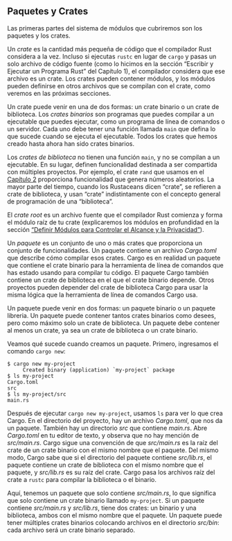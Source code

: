 ## Paquetes y Crates

Las primeras partes del sistema de módulos que cubriremos son los paquetes y los
crates.

Un _crate_ es la cantidad más pequeña de código que el compilador Rust considera
a la vez. Incluso si ejecutas `rustc` en lugar de `cargo` y pasas un solo
archivo de código fuente (como lo hicimos en la sección “Escribir y Ejecutar un
Programa Rust” del Capítulo 1), el compilador considera que ese archivo es un
crate. Los crates pueden contener módulos, y los módulos pueden definirse en
otros archivos que se compilan con el crate, como veremos en las próximas
secciones.

Un crate puede venir en una de dos formas: un crate binario o un crate de
biblioteca. Los _crates binarios_ son programas que puedes compilar a un
ejecutable que puedes ejecutar, como un programa de línea de comandos o un
servidor. Cada uno debe tener una función llamada `main` que defina lo que
sucede cuando se ejecuta el ejecutable. Todos los crates que hemos creado hasta
ahora han sido crates binarios.

Los _crates de biblioteca_ no tienen una función `main`, y no se compilan a un
ejecutable. En su lugar, definen funcionalidad destinada a ser compartida con
múltiples proyectos. Por ejemplo, el crate `rand` que usamos en el [Capítulo
2][rand]<!-- ignore --> proporciona funcionalidad que genera números aleatorios.
La mayor parte del tiempo, cuando los Rustaceans dicen “crate”, se refieren a
crate de biblioteca, y usan “crate” indistintamente con el concepto general de
programación de una “biblioteca”.

El _crate root_ es un archivo fuente que el compilador Rust comienza y forma el
módulo raíz de tu crate (explicaremos los módulos en profundidad en la sección
[“Definir Módulos para Controlar el Alcance y la Privacidad”][modules]<!-- ignore
-->).

Un _paquete_ es un conjunto de uno o más crates que proporciona un conjunto de
funcionalidades. Un paquete contiene un archivo _Cargo.toml_ que describe cómo
compilar esos crates. Cargo es en realidad un paquete que contiene el crate
binario para la herramienta de línea de comandos que has estado usando para
compilar tu código. El paquete Cargo también contiene un crate de biblioteca en
el que el crate binario depende. Otros proyectos pueden depender del crate de
biblioteca Cargo para usar la misma lógica que la herramienta de línea de
comandos Cargo usa.

Un paquete puede venir en dos formas: un paquete binario o un paquete libreria.
Un paquete puede contener tantos crates binarios como desees, pero como máximo
solo un crate de biblioteca. Un paquete debe contener al menos un crate, ya sea
un crate de biblioteca o un crate binario.

Veamos qué sucede cuando creamos un paquete. Primero, ingresamos el comando
`cargo new`:

```console
$ cargo new my-project
     Created binary (application) `my-project` package
$ ls my-project
Cargo.toml
src
$ ls my-project/src
main.rs
```

Después de ejecutar `cargo new my-project`, usamos `ls` para ver lo que crea 
Cargo. En el directorio del proyecto, hay un archivo _Cargo.toml_, que nos da un
paquete. También hay un directorio _src_ que contiene _main.rs_. Abre 
_Cargo.toml_ en tu editor de texto, y observa que no hay mención de 
_src/main.rs_. Cargo sigue una convención de que _src/main.rs_ es la raíz del 
crate de un crate binario con el mismo nombre que el paquete. Del mismo modo, 
Cargo sabe que si el directorio del paquete contiene _src/lib.rs_, el paquete 
contiene un crate de biblioteca con el mismo nombre que el paquete, y 
_src/lib.rs_ es su raíz del crate. Cargo pasa los archivos raíz del crate a 
`rustc` para compilar la biblioteca o el binario.

Aquí, tenemos un paquete que solo contiene _src/main.rs_, lo que significa que
solo contiene un crate binario llamado `my-project`. Si un paquete contiene
_src/main.rs_ y _src/lib.rs_, tiene dos crates: un binario y una biblioteca,
ambos con el mismo nombre que el paquete. Un paquete puede tener múltiples
crates binarios colocando archivos en el directorio _src/bin_: cada archivo será
un crate binario separado.

[modules]: ch07-02-defining-modules-to-control-scope-and-privacy.html
[rand]: ch02-00-guessing-game-tutorial.html#generar-un-numero-aleatorio
